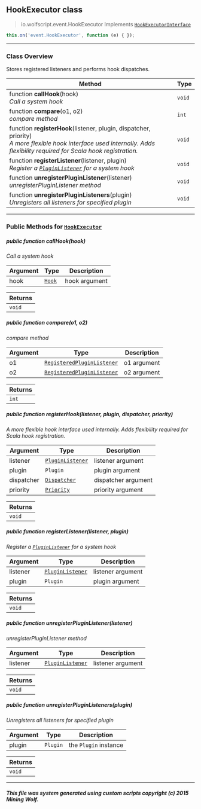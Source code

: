 ## HookExecutor __class__

>io.wolfscript.event.HookExecutor
>Implements [`HookExecutorInterface`](HookExecutorInterface.md)
``` javascript
this.on('event.HookExecutor', function (e) { });
```


---

### Class Overview

Stores registered listeners and performs hook dispatches.

Method | Type   
--- | :--- 
 function __callHook__(hook) <br> _Call a system hook_ | `void`
 function __compare__(o1, o2) <br> _compare method_ | `int`
 function __registerHook__(listener, plugin, dispatcher, priority) <br> _A more flexible hook interface used internally. Adds flexibility required for Scala hook registration._ | `void`
 function __registerListener__(listener, plugin) <br> _Register a [`PluginListener`](../plugin/PluginListener.md) for a system hook_ | `void`
 function __unregisterPluginListener__(listener) <br> _unregisterPluginListener method_ | `void`
 function __unregisterPluginListeners__(plugin) <br> _Unregisters all listeners for specified plugin_ | `void`



---


### Public Methods for [`HookExecutor`](HookExecutor.md)

##### <a id='callhook'></a>public  function __callHook__(hook)

_Call a system hook_

Argument | Type | Description  
--- | --- | --- 
hook | [`Hook`](Hook.md) | hook argument

Returns | 
--- | 
`void` |


##### <a id='compare'></a>public  function __compare__(o1, o2)

_compare method_

Argument | Type | Description  
--- | --- | --- 
o1 | [`RegisteredPluginListener`](../plugin/RegisteredPluginListener.md) | o1 argument
o2 | [`RegisteredPluginListener`](../plugin/RegisteredPluginListener.md) | o2 argument

Returns | 
--- | 
`int` |


##### <a id='registerhook'></a>public  function __registerHook__(listener, plugin, dispatcher, priority)

_A more flexible hook interface used internally. Adds flexibility required for Scala hook registration._

Argument | Type | Description  
--- | --- | --- 
listener | [`PluginListener`](../plugin/PluginListener.md) | listener argument
plugin | `Plugin` | plugin argument
dispatcher | [`Dispatcher`](Dispatcher.md) | dispatcher argument
priority | [`Priority`](../plugin/Priority.md) | priority argument

Returns | 
--- | 
`void` |


##### <a id='registerlistener'></a>public  function __registerListener__(listener, plugin)

_Register a [`PluginListener`](../plugin/PluginListener.md) for a system hook_

Argument | Type | Description  
--- | --- | --- 
listener | [`PluginListener`](../plugin/PluginListener.md) | listener argument
plugin | `Plugin` | plugin argument

Returns | 
--- | 
`void` |


##### <a id='unregisterpluginlistener'></a>public  function __unregisterPluginListener__(listener)

_unregisterPluginListener method_

Argument | Type | Description  
--- | --- | --- 
listener | [`PluginListener`](../plugin/PluginListener.md) | listener argument

Returns | 
--- | 
`void` |


##### <a id='unregisterpluginlisteners'></a>public  function __unregisterPluginListeners__(plugin)

_Unregisters all listeners for specified plugin_

Argument | Type | Description  
--- | --- | --- 
plugin | `Plugin` | the `Plugin` instance

Returns | 
--- | 
`void` |


---


##### This file was system generated using custom scripts copyright (c) 2015 Mining Wolf.
	

